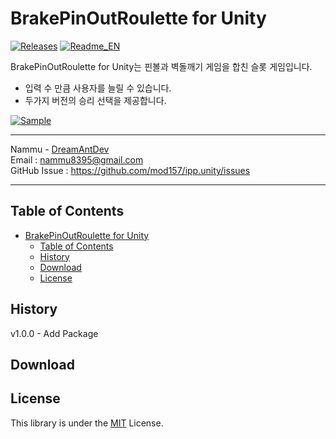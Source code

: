 # BrakePinOutRoulette for Unity
[![Releases](https://img.shields.io/github/release/mod157/BrakePinOutRoulette.unity.svg)](https://github.com/mod157/BrakePinOutRoulette.unity/releases) [![Readme_EN](https://img.shields.io/badge/BrakePinOutRoulette.unity-en-red)](https://github.com/mod157/BrakePinOutRoulette.unity/README_EN.md)

BrakePinOutRoulette for Unity는 핀볼과 벽돌깨기 게임을 합친 슬롯 게임입니다.
* 입력 수 만큼 사용자를 늘릴 수 있습니다.
* 두가지 버전의 승리 선택을 제공합니다.
  
[![Sample](https://img.shields.io/badge/YouTube-red?style=for-the-badge&logo=youtube&logoColor=white)](https://youtu.be/1gNE5MmUmAQ)

---
Nammu - [DreamAntDev](https://github.com/DreamAntDev)  
Email : nammu8395@gmail.com  
GitHub Issue : https://github.com/mod157/ipp.unity/issues  

---
Table of Contents
---
- [BrakePinOutRoulette for Unity](#brakepinoutroulette-for-unity)
  - [Table of Contents](#table-of-contents)
  - [History](#history)
  - [Download](#download)
  - [License](#license)


History
---
v1.0.0 - Add Package

Download
---


License
---
This library is under the [MIT](https://github.com/mod157/ipp.unity?tab=MIT-1-ov-file) License.
